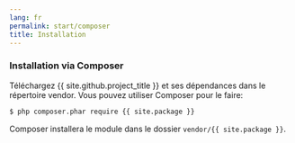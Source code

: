 ```yaml
---
lang: fr
permalink: start/composer
title: Installation
---
```


### Installation via Composer

Téléchargez {{ site.github.project_title }} et ses dépendances dans le répertoire vendor. Vous pouvez utiliser Composer pour le faire:

```bash
$ php composer.phar require {{ site.package }}
```

Composer installera le module dans le dossier `vendor/{{ site.package }}`.
